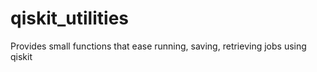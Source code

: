 # qiskit_utilities
Provides small functions that ease running, saving, retrieving jobs using qiskit
